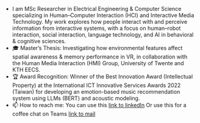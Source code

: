 - I am MSc Researcher in Electrical Engineering & Computer Science specializing in Human–Computer Interaction (HCI) and Interactive Media Technology. My work explores how people interact with and perceive information from interactive systems, with a focus on human–robot interaction, social interaction, language technology, and AI in behavioral & cognitive sciences.
- 🎓 Master’s Thesis: Investigating how environmental features affect spatial awareness & memory performance in VR, in collaboration with the Human Media Interaction (HMI) Group, University of Twente and KTH EECS.
- 🏆 Award Recognition: Winner of the Best Innovation Award (Intellectual Property) at the International ICT Innovative Services Awards 2022 (Taiwan) for developing an emotion-based music recommendation system using LLMs (BERT) and acoustic modeling.
- 📫 How to reach me: 
  You can use this [link to linkedIn](https://www.linkedin.com/in/han-lien-hsieh/)
  Or use this for a coffee chat on Teams [link to mail](h.l.hsieh@outlook.com)

<!---
es520-hsieh/es520-hsieh is a ✨ special ✨ repository because its `README.md` (this file) appears on your GitHub profile.
You can click the Preview link to take a look at your changes.
--->
